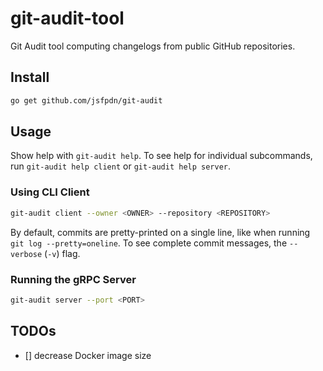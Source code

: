 # git-audit-tool

Git Audit tool computing changelogs from public GitHub repositories. 

## Install

```bash
go get github.com/jsfpdn/git-audit
```

## Usage

Show help with `git-audit help`.
To see help for individual subcommands,
run `git-audit help client` or `git-audit help server`.

### Using CLI Client

```bash
git-audit client --owner <OWNER> --repository <REPOSITORY>
```

By default, commits are pretty-printed on a single line,
like when running `git log --pretty=oneline`.
To see complete commit messages, the `--verbose` (`-v`) flag.

### Running the gRPC Server

```bash
git-audit server --port <PORT>
```


## TODOs

- [] decrease Docker image size